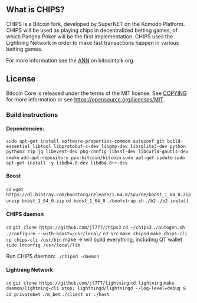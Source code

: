 What is CHIPS?
--------------

CHIPS is a Bitcoin fork, developed by SuperNET on the Komodo Platform. 
CHIPS will be used as playing chips in decentralized betting games, 
of which Pangea Poker will be the first implementation. 
CHIPS uses the Lightning Network in order to make fast transactions happen in various betting games.

For more information see the [ANN](https://bitcointalk.org/index.php?topic=2078449) on bitcointalk.org.

License
-------

Bitcoin Core is released under the terms of the MIT license. See [COPYING](COPYING) for more
information or see https://opensource.org/licenses/MIT.


### Build instructions

#### Dependencies:
`sudo apt-get install software-properties-common autoconf git build-essential libtool libprotobuf-c-dev libgmp-dev libsqlite3-dev python python3 zip jq libevent-dev pkg-config libssl-dev libcurl4-gnutls-dev cmake`
`add-apt-repository ppa:bitcoin/bitcoin`
`sudo apt-get update`
`sudo apt-get install -y libdb4.8-dev libdb4.8++-dev`

#### Boost
`cd`
`wget https://dl.bintray.com/boostorg/release/1.64.0/source/boost_1_64_0.zip`
`unzip boost_1_64_0.zip`
`cd boost_1_64_0`
`./bootstrap.sh`
`./b2`
`./b2 install`

#### CHIPS daemon
`cd`
`git clone https://github.com/jl777/chips3`
`cd ~/chips3`
`./autogen.sh`
`./configure --with-boost=/usr/local/`
`cd src`
`make chipsd`
`make chips-cli`
`cp chips-cli /usr/bin` 
make -> will build everything, including QT wallet
`sudo ldconfig /usr/local/lib`

Run CHIPS daemon:
`./chipsd -daemon`

#### Lightning Network
`cd`
`git clone https://github.com/jl777/lightning`
`cd lightning`
`make`
`daemon/lightning-cli stop; lightningd/lightningd --log-level=debug &`
`cd privatebet`
`./m_bet`
`./client or ./host`


